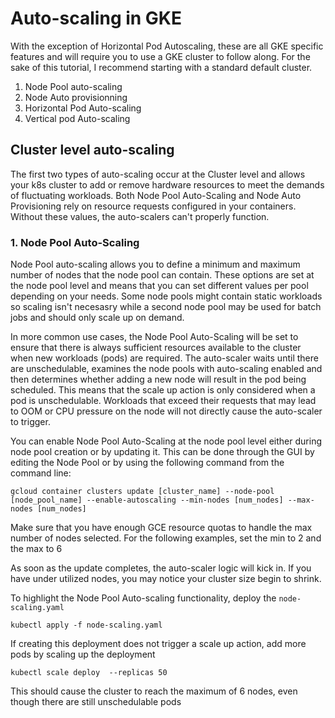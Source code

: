 # Auto-scaling in GKE

With the exception of Horizontal Pod Autoscaling, these are all GKE specific features and will require you to use a GKE cluster to follow along. 
For the sake of this tutorial, I recommend starting with a standard default cluster.

1. Node Pool auto-scaling
2. Node Auto provisionning
3. Horizontal Pod Auto-scaling
4. Vertical pod Auto-scaling

## Cluster level auto-scaling

The first two types of auto-scaling occur at the Cluster level and allows your k8s cluster to add or remove hardware resources to meet the demands of fluctuating workloads. 
Both Node Pool Auto-Scaling and Node Auto Provisioning rely on resource requests configured in your containers. Without these values, the auto-scalers can't properly function.

### 1. Node Pool Auto-Scaling

Node Pool auto-scaling allows you to define a minimum and maximum number of nodes that the node pool can contain. These options are set at the node pool level and means that you can set different values per pool depending on your needs. 
Some node pools might contain static workloads so scaling isn't necesasry while a second node pool may be used for batch jobs and should only scale up on demand.

In more common use cases, the Node Pool Auto-Scaling will be set to ensure that there is always sufficient resources available to the cluster when new workloads (pods) are required. 
The auto-scaler waits until there are unschedulable, examines the node pools with auto-scaling enabled and then determines whether adding a new node will result in the pod being scheduled. 
This means that the scale up action is only considered when a pod is unschedulable. Workloads that exceed their requests that may lead to OOM or CPU pressure on the node will not directly cause the auto-scaler to trigger.

You can enable Node Pool Auto-Scaling at the node pool level either during node pool creation or by updating it. This can be done through the GUI by editing the Node Pool or by using the following command from the command line:

`gcloud container clusters update [cluster_name] --node-pool [node_pool_name] --enable-autoscaling --min-nodes [num_nodes] --max-nodes [num_nodes]`

Make sure that you have enough GCE resource quotas to handle the max number of nodes selected. 
For the following examples, set the min to 2 and the max to 6 

As soon as the update completes, the auto-scaler logic will kick in. If you have under utilized nodes, you may notice your cluster size begin to shrink.

To highlight the Node Pool Auto-scaling functionality, deploy the `node-scaling.yaml` 

`kubectl apply -f node-scaling.yaml`

If creating this deployment does not trigger a scale up action, add more pods by scaling up the deployment

`kubectl scale deploy  --replicas 50`

This should cause the cluster to reach the maximum of 6 nodes, even though there are still unschedulable pods
